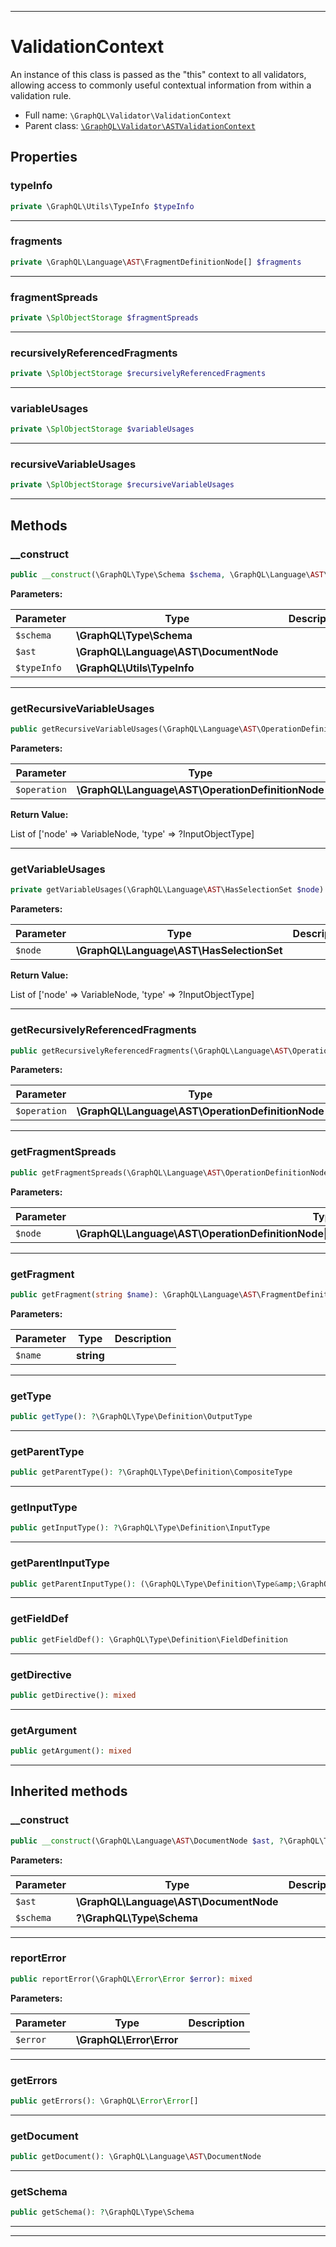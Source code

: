 ***

# ValidationContext

An instance of this class is passed as the "this" context to all validators,
allowing access to commonly useful contextual information from within a
validation rule.



* Full name: `\GraphQL\Validator\ValidationContext`
* Parent class: [`\GraphQL\Validator\ASTValidationContext`](./ASTValidationContext.md)



## Properties


### typeInfo



```php
private \GraphQL\Utils\TypeInfo $typeInfo
```






***

### fragments



```php
private \GraphQL\Language\AST\FragmentDefinitionNode[] $fragments
```






***

### fragmentSpreads



```php
private \SplObjectStorage $fragmentSpreads
```






***

### recursivelyReferencedFragments



```php
private \SplObjectStorage $recursivelyReferencedFragments
```






***

### variableUsages



```php
private \SplObjectStorage $variableUsages
```






***

### recursiveVariableUsages



```php
private \SplObjectStorage $recursiveVariableUsages
```






***

## Methods


### __construct



```php
public __construct(\GraphQL\Type\Schema $schema, \GraphQL\Language\AST\DocumentNode $ast, \GraphQL\Utils\TypeInfo $typeInfo): mixed
```








**Parameters:**

| Parameter | Type | Description |
|-----------|------|-------------|
| `$schema` | **\GraphQL\Type\Schema** |  |
| `$ast` | **\GraphQL\Language\AST\DocumentNode** |  |
| `$typeInfo` | **\GraphQL\Utils\TypeInfo** |  |




***

### getRecursiveVariableUsages



```php
public getRecursiveVariableUsages(\GraphQL\Language\AST\OperationDefinitionNode $operation): array[]
```








**Parameters:**

| Parameter | Type | Description |
|-----------|------|-------------|
| `$operation` | **\GraphQL\Language\AST\OperationDefinitionNode** |  |


**Return Value:**

List of ['node' => VariableNode, 'type' => ?InputObjectType]



***

### getVariableUsages



```php
private getVariableUsages(\GraphQL\Language\AST\HasSelectionSet $node): array[]
```








**Parameters:**

| Parameter | Type | Description |
|-----------|------|-------------|
| `$node` | **\GraphQL\Language\AST\HasSelectionSet** |  |


**Return Value:**

List of ['node' => VariableNode, 'type' => ?InputObjectType]



***

### getRecursivelyReferencedFragments



```php
public getRecursivelyReferencedFragments(\GraphQL\Language\AST\OperationDefinitionNode $operation): \GraphQL\Language\AST\FragmentDefinitionNode[]
```








**Parameters:**

| Parameter | Type | Description |
|-----------|------|-------------|
| `$operation` | **\GraphQL\Language\AST\OperationDefinitionNode** |  |




***

### getFragmentSpreads



```php
public getFragmentSpreads(\GraphQL\Language\AST\OperationDefinitionNode|\GraphQL\Language\AST\FragmentDefinitionNode $node): \GraphQL\Language\AST\FragmentSpreadNode[]
```








**Parameters:**

| Parameter | Type | Description |
|-----------|------|-------------|
| `$node` | **\GraphQL\Language\AST\OperationDefinitionNode&#124;\GraphQL\Language\AST\FragmentDefinitionNode** |  |




***

### getFragment



```php
public getFragment(string $name): \GraphQL\Language\AST\FragmentDefinitionNode|null
```








**Parameters:**

| Parameter | Type | Description |
|-----------|------|-------------|
| `$name` | **string** |  |




***

### getType



```php
public getType(): ?\GraphQL\Type\Definition\OutputType
```











***

### getParentType



```php
public getParentType(): ?\GraphQL\Type\Definition\CompositeType
```











***

### getInputType



```php
public getInputType(): ?\GraphQL\Type\Definition\InputType
```











***

### getParentInputType



```php
public getParentInputType(): (\GraphQL\Type\Definition\Type&amp;\GraphQL\Type\Definition\InputType)|null
```











***

### getFieldDef



```php
public getFieldDef(): \GraphQL\Type\Definition\FieldDefinition
```











***

### getDirective



```php
public getDirective(): mixed
```











***

### getArgument



```php
public getArgument(): mixed
```











***


## Inherited methods


### __construct



```php
public __construct(\GraphQL\Language\AST\DocumentNode $ast, ?\GraphQL\Type\Schema $schema = null): mixed
```








**Parameters:**

| Parameter | Type | Description |
|-----------|------|-------------|
| `$ast` | **\GraphQL\Language\AST\DocumentNode** |  |
| `$schema` | **?\GraphQL\Type\Schema** |  |




***

### reportError



```php
public reportError(\GraphQL\Error\Error $error): mixed
```








**Parameters:**

| Parameter | Type | Description |
|-----------|------|-------------|
| `$error` | **\GraphQL\Error\Error** |  |




***

### getErrors



```php
public getErrors(): \GraphQL\Error\Error[]
```











***

### getDocument



```php
public getDocument(): \GraphQL\Language\AST\DocumentNode
```











***

### getSchema



```php
public getSchema(): ?\GraphQL\Type\Schema
```











***


***

